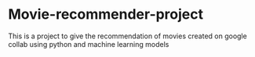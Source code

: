 # Movie-recommender-project
This is a project to give the recommendation of movies created on google collab using python and machine learning models
